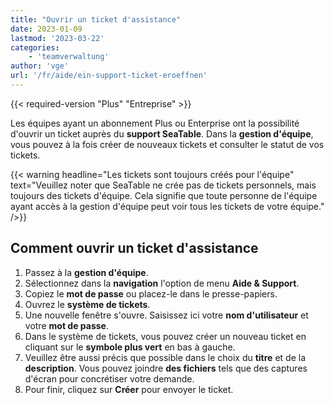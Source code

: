 ```yaml
---
title: "Ouvrir un ticket d'assistance"
date: 2023-01-09
lastmod: '2023-03-22'
categories:
    - 'teamverwaltung'
author: 'vge'
url: '/fr/aide/ein-support-ticket-eroeffnen'
---
```


{{< required-version "Plus" "Entreprise" >}}

Les équipes ayant un abonnement Plus ou Enterprise ont la possibilité d'ouvrir un ticket auprès du **support SeaTable**. Dans la **gestion d'équipe**, vous pouvez à la fois créer de nouveaux tickets et consulter le statut de vos tickets.

{{< warning  headline="Les tickets sont toujours créés pour l'équipe"  text="Veuillez noter que SeaTable ne crée pas de tickets personnels, mais toujours des tickets d'équipe. Cela signifie que toute personne de l'équipe ayant accès à la gestion d'équipe peut voir tous les tickets de votre équipe." />}}

## Comment ouvrir un ticket d'assistance

1. Passez à la **gestion d'équipe**.
2. Sélectionnez dans la **navigation** l'option de menu **Aide & Support**.
3. Copiez le **mot de passe** ou placez-le dans le presse-papiers.
4. Ouvrez le **système de tickets**.
5. Une nouvelle fenêtre s'ouvre. Saisissez ici votre **nom d'utilisateur** et votre **mot de passe**.
6. Dans le système de tickets, vous pouvez créer un nouveau ticket en cliquant sur le **symbole plus vert** en bas à gauche.
7. Veuillez être aussi précis que possible dans le choix du **titre** et de la **description**. Vous pouvez joindre **des fichiers** tels que des captures d'écran pour concrétiser votre demande.
8. Pour finir, cliquez sur **Créer** pour envoyer le ticket.
